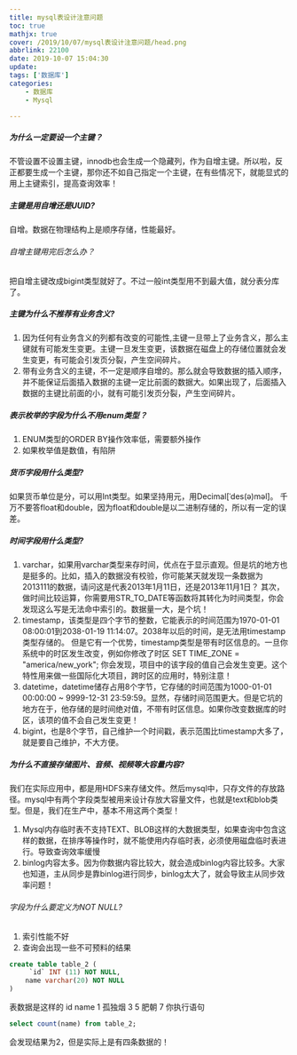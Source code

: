 ```yaml
---
title: mysql表设计注意问题
toc: true
mathjx: true
cover: /2019/10/07/mysql表设计注意问题/head.png
abbrlink: 22100
date: 2019-10-07 15:04:30
update:
tags: ['数据库']
categories:
	- 数据库
	- Mysql

---
```


<!-- more -->
##### 为什么一定要设一个主键？
不管设置不设置主键，innodb也会生成一个隐藏列，作为自增主键。所以啦，反正都要生成一个主键，那你还不如自己指定一个主键，在有些情况下，就能显式的用上主键索引，提高查询效率！

##### 主键是用自增还是UUID?
自增。数据在物理结构上是顺序存储，性能最好。
###### 自增主键用完后怎么办？
把自增主键改成bigint类型就好了。不过一般int类型用不到最大值，就分表分库了。

##### 主键为什么不推荐有业务含义?
1. 因为任何有业务含义的列都有改变的可能性,主键一旦带上了业务含义，那么主键就有可能发生变更。主键一旦发生变更，该数据在磁盘上的存储位置就会发生变更，有可能会引发页分裂，产生空间碎片。
2. 带有业务含义的主键，不一定是顺序自增的。那么就会导致数据的插入顺序，并不能保证后面插入数据的主键一定比前面的数据大。如果出现了，后面插入数据的主键比前面的小，就有可能引发页分裂，产生空间碎片。

##### 表示枚举的字段为什么不用enum类型？
1. ENUM类型的ORDER BY操作效率低，需要额外操作
2. 如果枚举值是数值，有陷阱

##### 货币字段用什么类型?
如果货币单位是分，可以用Int类型。如果坚持用元，用Decimal[ˈdes(ə)məl]。
千万不要答float和double，因为float和double是以二进制存储的，所以有一定的误差。

##### 时间字段用什么类型?
1. varchar，如果用varchar类型来存时间，优点在于显示直观。但是坑的地方也是挺多的。比如，插入的数据没有校验，你可能某天就发现一条数据为2013111的数据，请问这是代表2013年1月11日，还是2013年11月1日？
其次，做时间比较运算，你需要用STR_TO_DATE等函数将其转化为时间类型，你会发现这么写是无法命中索引的。数据量一大，是个坑！
2. timestamp，该类型是四个字节的整数，它能表示的时间范围为1970-01-01 08:00:01到2038-01-19 11:14:07。2038年以后的时间，是无法用timestamp类型存储的。
但是它有一个优势，timestamp类型是带有时区信息的。一旦你系统中的时区发生改变，例如你修改了时区
SET TIME_ZONE = "america/new_york";
你会发现，项目中的该字段的值自己会发生变更。这个特性用来做一些国际化大项目，跨时区的应用时，特别注意！
3. datetime，datetime储存占用8个字节，它存储的时间范围为1000-01-01 00:00:00 ~ 9999-12-31 23:59:59。显然，存储时间范围更大。但是它坑的地方在于，他存储的是时间绝对值，不带有时区信息。如果你改变数据库的时区，该项的值不会自己发生变更！
4. bigint，也是8个字节，自己维护一个时间戳，表示范围比timestamp大多了，就是要自己维护，不大方便。

##### 为什么不直接存储图片、音频、视频等大容量内容?
我们在实际应用中，都是用HDFS来存储文件。然后mysql中，只存文件的存放路径。mysql中有两个字段类型被用来设计存放大容量文件，也就是text和blob类型。但是，我们在生产中，基本不用这两个类型！
1. Mysql内存临时表不支持TEXT、BLOB这样的大数据类型，如果查询中包含这样的数据，在排序等操作时，就不能使用内存临时表，必须使用磁盘临时表进行。导致查询效率缓慢
2. binlog内容太多。因为你数据内容比较大，就会造成binlog内容比较多。大家也知道，主从同步是靠binlog进行同步，binlog太大了，就会导致主从同步效率问题！

###### 字段为什么要定义为NOT NULL?
1. 索引性能不好
2. 查询会出现一些不可预料的结果
~~~sql
create table table_2 (
	 `id` INT (11) NOT NULL,
	name varchar(20) NOT NULL
)
~~~
表数据是这样的
id	name
1	孤独烟
3
5	肥朝
7
你执行语句
~~~sql
select count(name) from table_2;
~~~
会发现结果为2，但是实际上是有四条数据的！
